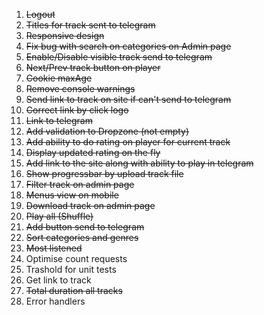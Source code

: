 1. ~~Logout~~
2. ~~Titles for track sent to telegram~~
3. ~~Responsive design~~
4. ~~Fix bug with search on categories on Admin page~~
5. ~~Enable/Disable visible track send to telegram~~
6. ~~Next/Prev track button on player~~
7. ~~Cookie maxAge~~
8. ~~Remove console warnings~~
9. ~~Send link to track on site if can't send to telegram~~
10. ~~Correct link by click logo~~
11. ~~Link to telegram~~
12. ~~Add validation to Dropzone (not empty)~~
13. ~~Add ability to do rating on player for current track~~
14. ~~Display updated rating on the fly~~
15. ~~Add link to the site along with ability to play in telegram~~
16. ~~Show progressbar by upload track file~~
17. ~~Filter track on admin page~~
18. ~~Menus view on mobile~~
19. ~~Download track on admin page~~
20. ~~Play all (Shuffle)~~
21. ~~Add button send to telegram~~
23. ~~Sort categories and genres~~
24. ~~Most listened~~
24. Optimise count requests
25. Trashold for unit tests
26. Get link to track
26. ~~Total duration all tracks~~
27. Error handlers

